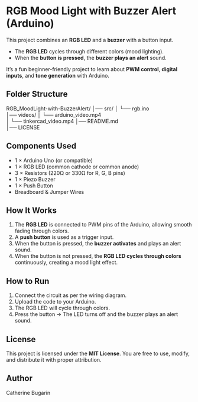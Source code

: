 # RGB Mood Light with Buzzer Alert (Arduino)

This project combines an **RGB LED** and a **buzzer** with a button input.

* The **RGB LED** cycles through different colors (mood lighting).
* When the **button is pressed**, the **buzzer plays an alert** sound.

It’s a fun beginner-friendly project to learn about **PWM control**, **digital inputs**, and **tone generation** with Arduino.

## Folder Structure

RGB_MoodLight-with-BuzzerAlert/
│── src/
│   └── rgb.ino    
│── videos/
│   └── arduino_video.mp4       
│   └── tinkercad_video.mp4 
│── README.md             
│── LICENSE               

## Components Used

* 1 × Arduino Uno (or compatible)
* 1 × RGB LED (common cathode or common anode)
* 3 × Resistors (220Ω or 330Ω for R, G, B pins)
* 1 × Piezo Buzzer
* 1 × Push Button
* Breadboard & Jumper Wires

## How It Works

1. The **RGB LED** is connected to PWM pins of the Arduino, allowing smooth fading through colors.
2. A **push button** is used as a trigger input.
3. When the button is pressed, the **buzzer activates** and plays an alert sound.
4. When the button is not pressed, the **RGB LED cycles through colors** continuously, creating a mood light effect.

## How to Run

1. Connect the circuit as per the wiring diagram.
2. Upload the code to your Arduino.
3. The RGB LED will cycle through colors.
4. Press the button → The LED turns off and the buzzer plays an alert sound.

## License

This project is licensed under the **MIT License**.
You are free to use, modify, and distribute it with proper attribution.

## ‍Author

Catherine Bugarin
